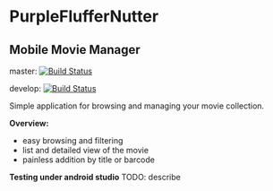 # PurpleFlufferNutter

## Mobile Movie Manager

master: [![Build Status](https://travis-ci.org/OperationSleepyWeasel/PurpleFlufferNutter.svg?branch=master)](https://travis-ci.org/OperationSleepyWeasel/PurpleFlufferNutter)

develop: [![Build Status](https://travis-ci.org/OperationSleepyWeasel/PurpleFlufferNutter.svg?branch=develop)](https://travis-ci.org/OperationSleepyWeasel/PurpleFlufferNutter)

Simple application for browsing and managing your movie collection.

**Overview:**
* easy browsing and filtering
* list and detailed view of the movie
* painless addition by title or barcode

**Testing under android studio**
TODO: describe